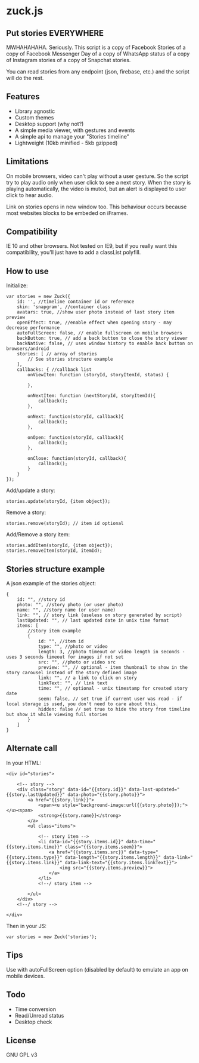 # zuck.js

## Put stories EVERYWHERE
MWHAHAHAHA. Seriously. This script is a copy of Facebook Stories of a copy of Facebook Messenger Day of a copy of WhatsApp status of a copy of Instagram stories of a copy of Snapchat stories. 

You can read stories from any endpoint (json, firebase, etc.) and the script will do the rest.


## Features
* Library agnostic
* Custom themes
* Desktop support (why not?)
* A simple media viewer, with gestures and events
* A simple api to manage your "Stories timeline"
* Lightweight (10kb minified - 5kb gzipped)


## Limitations
On mobile browsers, video can't play without a user gesture. So the script try to play audio only when user click to see a next story. 
When the story is playing automatically, the video is muted, but an alert is displayed to user click to hear audio.

Link on stories opens in new window too. This behaviour occurs because most websites blocks to be embeded on iFrames. 


## Compatibility
IE 10 and other browsers. Not tested on IE9, but if you really want this compatibility, you'll just have to add a classList polyfill.


## How to use
Initialize:

	var stories = new Zuck({
        id: '', //timeline container id or reference
        skin: 'snapgram', //container class
        avatars: true, //show user photo instead of last story item preview
		openEffect: true, //enable effect when opening story - may decrease performance
        autoFullScreen: false, // enable fullscreen on mobile browsers
        backButton: true, // add a back button to close the story viewer
        backNative: false, // uses window history to enable back button on browsers/android
        stories: [ // array of stories
            // See stories structure example
        ],
		callbacks: { //callback list
			onViewItem: function (storyId, storyItemId, status) {

			},

			onNextItem: function (nextStoryId, storyItemId){
				callback();
			},

			onNext: function(storyId, callback){
				callback();
			},

			onOpen: function(storyId, callback){
				callback();
			},

			onClose: function(storyId, callback){
				callback();
			}
		}
    });

Add/update a story:

	stories.update(storyId, {item object});

Remove a story:

	stories.remove(storyId); // item id optional

Add/Remove a story item:

	stories.addItem(storyId, {item object});
	stories.removeItem(storyId, itemId);


## Stories structure example
A json example of the stories object:

    {
        id: "", //story id
        photo: "", //story photo (or user photo)
        name: "", //story name (or user name)
        link: "", // story link (useless on story generated by script)
        lastUpdated: "", // last updated date in unix time format
        items: [
            //story item example
            {
                id: "", //item id
                type: "", //photo or video
                length: 3, //photo timeout or video length in seconds - uses 3 seconds timeout for images if not set
                src: "", //photo or video src
                preview: "", // optional - item thumbnail to show in the story carousel instead of the story defined image
                link: "", // a link to click on story
				linkText: "", // link text
                time: "", // optional - unix timestamp for created story date
                seem: false, // set true if current user was read - if local storage is used, you don't need to care about this.
				hidden: false // set true to hide the story from timeline but show it while viewing full stories
            }
        ]
    }   


## Alternate call
In your HTML:

    <div id="stories">
    
        <!-- story -->
        <div class="story" data-id="{{story.id}}" data-last-updated="{{story.lastUpdated}}" data-photo="{{story.photo}}">
            <a href="{{story.link}}">
                <span><u style="background-image:url({{story.photo}});"></u><span>
                <strong>{{story.name}}</strong>
            </a>
            <ul class="items">
            
                <!-- story item -->
                <li data-id="{{story.items.id}}" data-time="{{story.items.time}}" class="{{story.items.seem}}">
                    <a href="{{story.items.src}}" data-type="{{story.items.type}}" data-length="{{story.items.length}}" data-link="{{story.items.link}}" data-link-text="{{story.items.linkText}}">
                        <img src="{{story.items.preview}}">
                    </a>
                </li>
                <!--/ story item -->
                
            </ul>
        </div>
        <!--/ story -->
        
    </div>
    
Then in your JS:

	var stories = new Zuck('stories'); 


## Tips
Use with autoFullScreen option (disabled by default) to emulate an app on mobile devices.


## Todo
* Time conversion
* Read/Unread status
* Desktop check

## License
GNU GPL v3